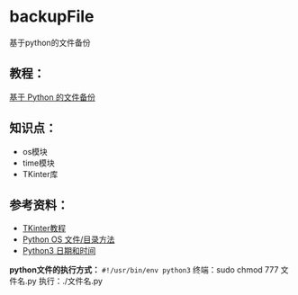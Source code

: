 # backupFile
基于python的文件备份

## 教程：
[基于 Python 的文件备份][1]

## 知识点：
* os模块
* time模块
* TKinter库

## 参考资料：
* [TKinter教程][2]
* [Python OS 文件/目录方法][3]
* [Python3 日期和时间][4]


**python文件的执行方式：**
`#!/usr/bin/env python3`
终端：sudo chmod 777 文件名.py
执行：./文件名.py







[1]: https://www.shiyanlou.com/courses/302/labs/940/document
[2]: https://www.jianshu.com/p/19d96f7107a0
[3]: https://www.runoob.com/python/os-file-methods.html
[4]: http://www.runoob.com/python3/python3-date-time.html
